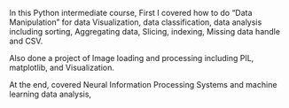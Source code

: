 In this Python intermediate course, First I covered how to do “Data Manipulation” for data Visualization, data classification, data analysis including sorting, Aggregating data, Slicing, indexing, Missing data handle and CSV.

Also done a project of Image loading and processing including PIL, matplotlib, and Visualization.

At the end, covered Neural Information Processing Systems and machine learning data analysis, 
